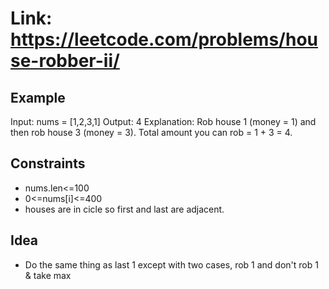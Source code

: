 # Link: <https://leetcode.com/problems/house-robber-ii/>

## Example

Input: nums = [1,2,3,1]
Output: 4
Explanation: Rob house 1 (money = 1) and then rob house 3 (money = 3).
Total amount you can rob = 1 + 3 = 4. 

## Constraints

- nums.len<=100
- 0<=nums[i]<=400
- houses are in cicle so first and last are adjacent.

## Idea

- Do the same thing as last 1 except with two cases, rob 1 and don't rob 1 & take max
